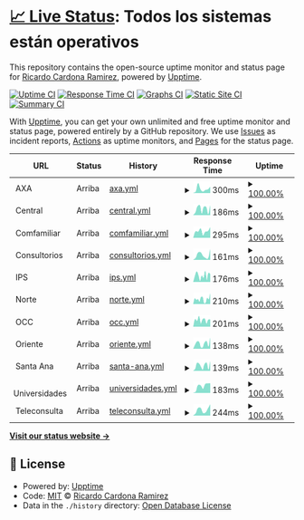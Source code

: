 # [📈 Live Status](https://ricardona.github.io/statuspage): <!--live status--> **Todos los sistemas están operativos**

This repository contains the open-source uptime monitor and status page for [Ricardo Cardona Ramirez](https://www.linkedin.com/in/ricardo-cardona-ramirez-668b4122/), powered by [Upptime](https://github.com/upptime/upptime).

[![Uptime CI](https://github.com/ricardona/statuspage/workflows/Uptime%20CI/badge.svg)](https://github.com/ricardona/statuspage/actions?query=workflow%3A%22Uptime+CI%22)
[![Response Time CI](https://github.com/ricardona/statuspage/workflows/Response%20Time%20CI/badge.svg)](https://github.com/ricardona/statuspage/actions?query=workflow%3A%22Response+Time+CI%22)
[![Graphs CI](https://github.com/ricardona/statuspage/workflows/Graphs%20CI/badge.svg)](https://github.com/ricardona/statuspage/actions?query=workflow%3A%22Graphs+CI%22)
[![Static Site CI](https://github.com/ricardona/statuspage/workflows/Static%20Site%20CI/badge.svg)](https://github.com/ricardona/statuspage/actions?query=workflow%3A%22Static+Site+CI%22)
[![Summary CI](https://github.com/ricardona/statuspage/workflows/Summary%20CI/badge.svg)](https://github.com/ricardona/statuspage/actions?query=workflow%3A%22Summary+CI%22)

With [Upptime](https://upptime.js.org), you can get your own unlimited and free uptime monitor and status page, powered entirely by a GitHub repository. We use [Issues](https://github.com/ricardona/statuspage/issues) as incident reports, [Actions](https://github.com/ricardona/statuspage/actions) as uptime monitors, and [Pages](https://ricardona.github.io/statuspage) for the status page.

<!--start: status pages-->
<!-- This summary is generated by Upptime (https://github.com/upptime/upptime) -->
<!-- Do not edit this manually, your changes will be overwritten -->
<!-- prettier-ignore -->
| URL | Status | History | Response Time | Uptime |
| --- | ------ | ------- | ------------- | ------ |
| <img alt="" src="https://icons.duckduckgo.com/ip3/axacolpatria.imedicalcloud.net.ico" height="13"> AXA | Arriba | [axa.yml](https://github.com/imedicalservices/statuspage/commits/HEAD/history/axa.yml) | <details><summary><img alt="Response time graph" src="./graphs/axa/response-time-week.png" height="20"> 300ms</summary><br><a href="https://status.imedicalcloud.net/history/axa"><img alt="Response time 194" src="https://img.shields.io/endpoint?url=https%3A%2F%2Fraw.githubusercontent.com%2Fimedicalservices%2Fstatuspage%2FHEAD%2Fapi%2Faxa%2Fresponse-time.json"></a><br><a href="https://status.imedicalcloud.net/history/axa"><img alt="24-hour response time 422" src="https://img.shields.io/endpoint?url=https%3A%2F%2Fraw.githubusercontent.com%2Fimedicalservices%2Fstatuspage%2FHEAD%2Fapi%2Faxa%2Fresponse-time-day.json"></a><br><a href="https://status.imedicalcloud.net/history/axa"><img alt="7-day response time 300" src="https://img.shields.io/endpoint?url=https%3A%2F%2Fraw.githubusercontent.com%2Fimedicalservices%2Fstatuspage%2FHEAD%2Fapi%2Faxa%2Fresponse-time-week.json"></a><br><a href="https://status.imedicalcloud.net/history/axa"><img alt="30-day response time 442" src="https://img.shields.io/endpoint?url=https%3A%2F%2Fraw.githubusercontent.com%2Fimedicalservices%2Fstatuspage%2FHEAD%2Fapi%2Faxa%2Fresponse-time-month.json"></a><br><a href="https://status.imedicalcloud.net/history/axa"><img alt="1-year response time 195" src="https://img.shields.io/endpoint?url=https%3A%2F%2Fraw.githubusercontent.com%2Fimedicalservices%2Fstatuspage%2FHEAD%2Fapi%2Faxa%2Fresponse-time-year.json"></a></details> | <details><summary><a href="https://status.imedicalcloud.net/history/axa">100.00%</a></summary><a href="https://status.imedicalcloud.net/history/axa"><img alt="All-time uptime 99.97%" src="https://img.shields.io/endpoint?url=https%3A%2F%2Fraw.githubusercontent.com%2Fimedicalservices%2Fstatuspage%2FHEAD%2Fapi%2Faxa%2Fuptime.json"></a><br><a href="https://status.imedicalcloud.net/history/axa"><img alt="24-hour uptime 100.00%" src="https://img.shields.io/endpoint?url=https%3A%2F%2Fraw.githubusercontent.com%2Fimedicalservices%2Fstatuspage%2FHEAD%2Fapi%2Faxa%2Fuptime-day.json"></a><br><a href="https://status.imedicalcloud.net/history/axa"><img alt="7-day uptime 100.00%" src="https://img.shields.io/endpoint?url=https%3A%2F%2Fraw.githubusercontent.com%2Fimedicalservices%2Fstatuspage%2FHEAD%2Fapi%2Faxa%2Fuptime-week.json"></a><br><a href="https://status.imedicalcloud.net/history/axa"><img alt="30-day uptime 100.00%" src="https://img.shields.io/endpoint?url=https%3A%2F%2Fraw.githubusercontent.com%2Fimedicalservices%2Fstatuspage%2FHEAD%2Fapi%2Faxa%2Fuptime-month.json"></a><br><a href="https://status.imedicalcloud.net/history/axa"><img alt="1-year uptime 99.97%" src="https://img.shields.io/endpoint?url=https%3A%2F%2Fraw.githubusercontent.com%2Fimedicalservices%2Fstatuspage%2FHEAD%2Fapi%2Faxa%2Fuptime-year.json"></a></details>
| <img alt="" src="https://icons.duckduckgo.com/ip3/central.imedicalcloud.net.ico" height="13"> Central | Arriba | [central.yml](https://github.com/imedicalservices/statuspage/commits/HEAD/history/central.yml) | <details><summary><img alt="Response time graph" src="./graphs/central/response-time-week.png" height="20"> 186ms</summary><br><a href="https://status.imedicalcloud.net/history/central"><img alt="Response time 245" src="https://img.shields.io/endpoint?url=https%3A%2F%2Fraw.githubusercontent.com%2Fimedicalservices%2Fstatuspage%2FHEAD%2Fapi%2Fcentral%2Fresponse-time.json"></a><br><a href="https://status.imedicalcloud.net/history/central"><img alt="24-hour response time 439" src="https://img.shields.io/endpoint?url=https%3A%2F%2Fraw.githubusercontent.com%2Fimedicalservices%2Fstatuspage%2FHEAD%2Fapi%2Fcentral%2Fresponse-time-day.json"></a><br><a href="https://status.imedicalcloud.net/history/central"><img alt="7-day response time 186" src="https://img.shields.io/endpoint?url=https%3A%2F%2Fraw.githubusercontent.com%2Fimedicalservices%2Fstatuspage%2FHEAD%2Fapi%2Fcentral%2Fresponse-time-week.json"></a><br><a href="https://status.imedicalcloud.net/history/central"><img alt="30-day response time 142" src="https://img.shields.io/endpoint?url=https%3A%2F%2Fraw.githubusercontent.com%2Fimedicalservices%2Fstatuspage%2FHEAD%2Fapi%2Fcentral%2Fresponse-time-month.json"></a><br><a href="https://status.imedicalcloud.net/history/central"><img alt="1-year response time 271" src="https://img.shields.io/endpoint?url=https%3A%2F%2Fraw.githubusercontent.com%2Fimedicalservices%2Fstatuspage%2FHEAD%2Fapi%2Fcentral%2Fresponse-time-year.json"></a></details> | <details><summary><a href="https://status.imedicalcloud.net/history/central">100.00%</a></summary><a href="https://status.imedicalcloud.net/history/central"><img alt="All-time uptime 99.95%" src="https://img.shields.io/endpoint?url=https%3A%2F%2Fraw.githubusercontent.com%2Fimedicalservices%2Fstatuspage%2FHEAD%2Fapi%2Fcentral%2Fuptime.json"></a><br><a href="https://status.imedicalcloud.net/history/central"><img alt="24-hour uptime 100.00%" src="https://img.shields.io/endpoint?url=https%3A%2F%2Fraw.githubusercontent.com%2Fimedicalservices%2Fstatuspage%2FHEAD%2Fapi%2Fcentral%2Fuptime-day.json"></a><br><a href="https://status.imedicalcloud.net/history/central"><img alt="7-day uptime 100.00%" src="https://img.shields.io/endpoint?url=https%3A%2F%2Fraw.githubusercontent.com%2Fimedicalservices%2Fstatuspage%2FHEAD%2Fapi%2Fcentral%2Fuptime-week.json"></a><br><a href="https://status.imedicalcloud.net/history/central"><img alt="30-day uptime 100.00%" src="https://img.shields.io/endpoint?url=https%3A%2F%2Fraw.githubusercontent.com%2Fimedicalservices%2Fstatuspage%2FHEAD%2Fapi%2Fcentral%2Fuptime-month.json"></a><br><a href="https://status.imedicalcloud.net/history/central"><img alt="1-year uptime 99.95%" src="https://img.shields.io/endpoint?url=https%3A%2F%2Fraw.githubusercontent.com%2Fimedicalservices%2Fstatuspage%2FHEAD%2Fapi%2Fcentral%2Fuptime-year.json"></a></details>
| <img alt="" src="https://icons.duckduckgo.com/ip3/comfamiliar.imedicalcloud.net.ico" height="13"> Comfamiliar | Arriba | [comfamiliar.yml](https://github.com/imedicalservices/statuspage/commits/HEAD/history/comfamiliar.yml) | <details><summary><img alt="Response time graph" src="./graphs/comfamiliar/response-time-week.png" height="20"> 295ms</summary><br><a href="https://status.imedicalcloud.net/history/comfamiliar"><img alt="Response time 209" src="https://img.shields.io/endpoint?url=https%3A%2F%2Fraw.githubusercontent.com%2Fimedicalservices%2Fstatuspage%2FHEAD%2Fapi%2Fcomfamiliar%2Fresponse-time.json"></a><br><a href="https://status.imedicalcloud.net/history/comfamiliar"><img alt="24-hour response time 457" src="https://img.shields.io/endpoint?url=https%3A%2F%2Fraw.githubusercontent.com%2Fimedicalservices%2Fstatuspage%2FHEAD%2Fapi%2Fcomfamiliar%2Fresponse-time-day.json"></a><br><a href="https://status.imedicalcloud.net/history/comfamiliar"><img alt="7-day response time 295" src="https://img.shields.io/endpoint?url=https%3A%2F%2Fraw.githubusercontent.com%2Fimedicalservices%2Fstatuspage%2FHEAD%2Fapi%2Fcomfamiliar%2Fresponse-time-week.json"></a><br><a href="https://status.imedicalcloud.net/history/comfamiliar"><img alt="30-day response time 245" src="https://img.shields.io/endpoint?url=https%3A%2F%2Fraw.githubusercontent.com%2Fimedicalservices%2Fstatuspage%2FHEAD%2Fapi%2Fcomfamiliar%2Fresponse-time-month.json"></a><br><a href="https://status.imedicalcloud.net/history/comfamiliar"><img alt="1-year response time 226" src="https://img.shields.io/endpoint?url=https%3A%2F%2Fraw.githubusercontent.com%2Fimedicalservices%2Fstatuspage%2FHEAD%2Fapi%2Fcomfamiliar%2Fresponse-time-year.json"></a></details> | <details><summary><a href="https://status.imedicalcloud.net/history/comfamiliar">100.00%</a></summary><a href="https://status.imedicalcloud.net/history/comfamiliar"><img alt="All-time uptime 99.97%" src="https://img.shields.io/endpoint?url=https%3A%2F%2Fraw.githubusercontent.com%2Fimedicalservices%2Fstatuspage%2FHEAD%2Fapi%2Fcomfamiliar%2Fuptime.json"></a><br><a href="https://status.imedicalcloud.net/history/comfamiliar"><img alt="24-hour uptime 100.00%" src="https://img.shields.io/endpoint?url=https%3A%2F%2Fraw.githubusercontent.com%2Fimedicalservices%2Fstatuspage%2FHEAD%2Fapi%2Fcomfamiliar%2Fuptime-day.json"></a><br><a href="https://status.imedicalcloud.net/history/comfamiliar"><img alt="7-day uptime 100.00%" src="https://img.shields.io/endpoint?url=https%3A%2F%2Fraw.githubusercontent.com%2Fimedicalservices%2Fstatuspage%2FHEAD%2Fapi%2Fcomfamiliar%2Fuptime-week.json"></a><br><a href="https://status.imedicalcloud.net/history/comfamiliar"><img alt="30-day uptime 100.00%" src="https://img.shields.io/endpoint?url=https%3A%2F%2Fraw.githubusercontent.com%2Fimedicalservices%2Fstatuspage%2FHEAD%2Fapi%2Fcomfamiliar%2Fuptime-month.json"></a><br><a href="https://status.imedicalcloud.net/history/comfamiliar"><img alt="1-year uptime 99.98%" src="https://img.shields.io/endpoint?url=https%3A%2F%2Fraw.githubusercontent.com%2Fimedicalservices%2Fstatuspage%2FHEAD%2Fapi%2Fcomfamiliar%2Fuptime-year.json"></a></details>
| <img alt="" src="https://icons.duckduckgo.com/ip3/consultorios.imedicalcloud.net.ico" height="13"> Consultorios | Arriba | [consultorios.yml](https://github.com/imedicalservices/statuspage/commits/HEAD/history/consultorios.yml) | <details><summary><img alt="Response time graph" src="./graphs/consultorios/response-time-week.png" height="20"> 161ms</summary><br><a href="https://status.imedicalcloud.net/history/consultorios"><img alt="Response time 181" src="https://img.shields.io/endpoint?url=https%3A%2F%2Fraw.githubusercontent.com%2Fimedicalservices%2Fstatuspage%2FHEAD%2Fapi%2Fconsultorios%2Fresponse-time.json"></a><br><a href="https://status.imedicalcloud.net/history/consultorios"><img alt="24-hour response time 284" src="https://img.shields.io/endpoint?url=https%3A%2F%2Fraw.githubusercontent.com%2Fimedicalservices%2Fstatuspage%2FHEAD%2Fapi%2Fconsultorios%2Fresponse-time-day.json"></a><br><a href="https://status.imedicalcloud.net/history/consultorios"><img alt="7-day response time 161" src="https://img.shields.io/endpoint?url=https%3A%2F%2Fraw.githubusercontent.com%2Fimedicalservices%2Fstatuspage%2FHEAD%2Fapi%2Fconsultorios%2Fresponse-time-week.json"></a><br><a href="https://status.imedicalcloud.net/history/consultorios"><img alt="30-day response time 134" src="https://img.shields.io/endpoint?url=https%3A%2F%2Fraw.githubusercontent.com%2Fimedicalservices%2Fstatuspage%2FHEAD%2Fapi%2Fconsultorios%2Fresponse-time-month.json"></a><br><a href="https://status.imedicalcloud.net/history/consultorios"><img alt="1-year response time 192" src="https://img.shields.io/endpoint?url=https%3A%2F%2Fraw.githubusercontent.com%2Fimedicalservices%2Fstatuspage%2FHEAD%2Fapi%2Fconsultorios%2Fresponse-time-year.json"></a></details> | <details><summary><a href="https://status.imedicalcloud.net/history/consultorios">100.00%</a></summary><a href="https://status.imedicalcloud.net/history/consultorios"><img alt="All-time uptime 99.97%" src="https://img.shields.io/endpoint?url=https%3A%2F%2Fraw.githubusercontent.com%2Fimedicalservices%2Fstatuspage%2FHEAD%2Fapi%2Fconsultorios%2Fuptime.json"></a><br><a href="https://status.imedicalcloud.net/history/consultorios"><img alt="24-hour uptime 100.00%" src="https://img.shields.io/endpoint?url=https%3A%2F%2Fraw.githubusercontent.com%2Fimedicalservices%2Fstatuspage%2FHEAD%2Fapi%2Fconsultorios%2Fuptime-day.json"></a><br><a href="https://status.imedicalcloud.net/history/consultorios"><img alt="7-day uptime 100.00%" src="https://img.shields.io/endpoint?url=https%3A%2F%2Fraw.githubusercontent.com%2Fimedicalservices%2Fstatuspage%2FHEAD%2Fapi%2Fconsultorios%2Fuptime-week.json"></a><br><a href="https://status.imedicalcloud.net/history/consultorios"><img alt="30-day uptime 100.00%" src="https://img.shields.io/endpoint?url=https%3A%2F%2Fraw.githubusercontent.com%2Fimedicalservices%2Fstatuspage%2FHEAD%2Fapi%2Fconsultorios%2Fuptime-month.json"></a><br><a href="https://status.imedicalcloud.net/history/consultorios"><img alt="1-year uptime 99.99%" src="https://img.shields.io/endpoint?url=https%3A%2F%2Fraw.githubusercontent.com%2Fimedicalservices%2Fstatuspage%2FHEAD%2Fapi%2Fconsultorios%2Fuptime-year.json"></a></details>
| <img alt="" src="https://icons.duckduckgo.com/ip3/ips.imedicalcloud.net.ico" height="13"> IPS | Arriba | [ips.yml](https://github.com/imedicalservices/statuspage/commits/HEAD/history/ips.yml) | <details><summary><img alt="Response time graph" src="./graphs/ips/response-time-week.png" height="20"> 176ms</summary><br><a href="https://status.imedicalcloud.net/history/ips"><img alt="Response time 228" src="https://img.shields.io/endpoint?url=https%3A%2F%2Fraw.githubusercontent.com%2Fimedicalservices%2Fstatuspage%2FHEAD%2Fapi%2Fips%2Fresponse-time.json"></a><br><a href="https://status.imedicalcloud.net/history/ips"><img alt="24-hour response time 244" src="https://img.shields.io/endpoint?url=https%3A%2F%2Fraw.githubusercontent.com%2Fimedicalservices%2Fstatuspage%2FHEAD%2Fapi%2Fips%2Fresponse-time-day.json"></a><br><a href="https://status.imedicalcloud.net/history/ips"><img alt="7-day response time 176" src="https://img.shields.io/endpoint?url=https%3A%2F%2Fraw.githubusercontent.com%2Fimedicalservices%2Fstatuspage%2FHEAD%2Fapi%2Fips%2Fresponse-time-week.json"></a><br><a href="https://status.imedicalcloud.net/history/ips"><img alt="30-day response time 187" src="https://img.shields.io/endpoint?url=https%3A%2F%2Fraw.githubusercontent.com%2Fimedicalservices%2Fstatuspage%2FHEAD%2Fapi%2Fips%2Fresponse-time-month.json"></a><br><a href="https://status.imedicalcloud.net/history/ips"><img alt="1-year response time 242" src="https://img.shields.io/endpoint?url=https%3A%2F%2Fraw.githubusercontent.com%2Fimedicalservices%2Fstatuspage%2FHEAD%2Fapi%2Fips%2Fresponse-time-year.json"></a></details> | <details><summary><a href="https://status.imedicalcloud.net/history/ips">100.00%</a></summary><a href="https://status.imedicalcloud.net/history/ips"><img alt="All-time uptime 99.97%" src="https://img.shields.io/endpoint?url=https%3A%2F%2Fraw.githubusercontent.com%2Fimedicalservices%2Fstatuspage%2FHEAD%2Fapi%2Fips%2Fuptime.json"></a><br><a href="https://status.imedicalcloud.net/history/ips"><img alt="24-hour uptime 100.00%" src="https://img.shields.io/endpoint?url=https%3A%2F%2Fraw.githubusercontent.com%2Fimedicalservices%2Fstatuspage%2FHEAD%2Fapi%2Fips%2Fuptime-day.json"></a><br><a href="https://status.imedicalcloud.net/history/ips"><img alt="7-day uptime 100.00%" src="https://img.shields.io/endpoint?url=https%3A%2F%2Fraw.githubusercontent.com%2Fimedicalservices%2Fstatuspage%2FHEAD%2Fapi%2Fips%2Fuptime-week.json"></a><br><a href="https://status.imedicalcloud.net/history/ips"><img alt="30-day uptime 100.00%" src="https://img.shields.io/endpoint?url=https%3A%2F%2Fraw.githubusercontent.com%2Fimedicalservices%2Fstatuspage%2FHEAD%2Fapi%2Fips%2Fuptime-month.json"></a><br><a href="https://status.imedicalcloud.net/history/ips"><img alt="1-year uptime 99.98%" src="https://img.shields.io/endpoint?url=https%3A%2F%2Fraw.githubusercontent.com%2Fimedicalservices%2Fstatuspage%2FHEAD%2Fapi%2Fips%2Fuptime-year.json"></a></details>
| <img alt="" src="https://icons.duckduckgo.com/ip3/norte.imedicalcloud.net.ico" height="13"> Norte | Arriba | [norte.yml](https://github.com/imedicalservices/statuspage/commits/HEAD/history/norte.yml) | <details><summary><img alt="Response time graph" src="./graphs/norte/response-time-week.png" height="20"> 210ms</summary><br><a href="https://status.imedicalcloud.net/history/norte"><img alt="Response time 224" src="https://img.shields.io/endpoint?url=https%3A%2F%2Fraw.githubusercontent.com%2Fimedicalservices%2Fstatuspage%2FHEAD%2Fapi%2Fnorte%2Fresponse-time.json"></a><br><a href="https://status.imedicalcloud.net/history/norte"><img alt="24-hour response time 215" src="https://img.shields.io/endpoint?url=https%3A%2F%2Fraw.githubusercontent.com%2Fimedicalservices%2Fstatuspage%2FHEAD%2Fapi%2Fnorte%2Fresponse-time-day.json"></a><br><a href="https://status.imedicalcloud.net/history/norte"><img alt="7-day response time 210" src="https://img.shields.io/endpoint?url=https%3A%2F%2Fraw.githubusercontent.com%2Fimedicalservices%2Fstatuspage%2FHEAD%2Fapi%2Fnorte%2Fresponse-time-week.json"></a><br><a href="https://status.imedicalcloud.net/history/norte"><img alt="30-day response time 249" src="https://img.shields.io/endpoint?url=https%3A%2F%2Fraw.githubusercontent.com%2Fimedicalservices%2Fstatuspage%2FHEAD%2Fapi%2Fnorte%2Fresponse-time-month.json"></a><br><a href="https://status.imedicalcloud.net/history/norte"><img alt="1-year response time 196" src="https://img.shields.io/endpoint?url=https%3A%2F%2Fraw.githubusercontent.com%2Fimedicalservices%2Fstatuspage%2FHEAD%2Fapi%2Fnorte%2Fresponse-time-year.json"></a></details> | <details><summary><a href="https://status.imedicalcloud.net/history/norte">100.00%</a></summary><a href="https://status.imedicalcloud.net/history/norte"><img alt="All-time uptime 99.98%" src="https://img.shields.io/endpoint?url=https%3A%2F%2Fraw.githubusercontent.com%2Fimedicalservices%2Fstatuspage%2FHEAD%2Fapi%2Fnorte%2Fuptime.json"></a><br><a href="https://status.imedicalcloud.net/history/norte"><img alt="24-hour uptime 100.00%" src="https://img.shields.io/endpoint?url=https%3A%2F%2Fraw.githubusercontent.com%2Fimedicalservices%2Fstatuspage%2FHEAD%2Fapi%2Fnorte%2Fuptime-day.json"></a><br><a href="https://status.imedicalcloud.net/history/norte"><img alt="7-day uptime 100.00%" src="https://img.shields.io/endpoint?url=https%3A%2F%2Fraw.githubusercontent.com%2Fimedicalservices%2Fstatuspage%2FHEAD%2Fapi%2Fnorte%2Fuptime-week.json"></a><br><a href="https://status.imedicalcloud.net/history/norte"><img alt="30-day uptime 100.00%" src="https://img.shields.io/endpoint?url=https%3A%2F%2Fraw.githubusercontent.com%2Fimedicalservices%2Fstatuspage%2FHEAD%2Fapi%2Fnorte%2Fuptime-month.json"></a><br><a href="https://status.imedicalcloud.net/history/norte"><img alt="1-year uptime 99.98%" src="https://img.shields.io/endpoint?url=https%3A%2F%2Fraw.githubusercontent.com%2Fimedicalservices%2Fstatuspage%2FHEAD%2Fapi%2Fnorte%2Fuptime-year.json"></a></details>
| <img alt="" src="https://icons.duckduckgo.com/ip3/occ.imedicalcloud.net.ico" height="13"> OCC | Arriba | [occ.yml](https://github.com/imedicalservices/statuspage/commits/HEAD/history/occ.yml) | <details><summary><img alt="Response time graph" src="./graphs/occ/response-time-week.png" height="20"> 201ms</summary><br><a href="https://status.imedicalcloud.net/history/occ"><img alt="Response time 144" src="https://img.shields.io/endpoint?url=https%3A%2F%2Fraw.githubusercontent.com%2Fimedicalservices%2Fstatuspage%2FHEAD%2Fapi%2Focc%2Fresponse-time.json"></a><br><a href="https://status.imedicalcloud.net/history/occ"><img alt="24-hour response time 215" src="https://img.shields.io/endpoint?url=https%3A%2F%2Fraw.githubusercontent.com%2Fimedicalservices%2Fstatuspage%2FHEAD%2Fapi%2Focc%2Fresponse-time-day.json"></a><br><a href="https://status.imedicalcloud.net/history/occ"><img alt="7-day response time 201" src="https://img.shields.io/endpoint?url=https%3A%2F%2Fraw.githubusercontent.com%2Fimedicalservices%2Fstatuspage%2FHEAD%2Fapi%2Focc%2Fresponse-time-week.json"></a><br><a href="https://status.imedicalcloud.net/history/occ"><img alt="30-day response time 185" src="https://img.shields.io/endpoint?url=https%3A%2F%2Fraw.githubusercontent.com%2Fimedicalservices%2Fstatuspage%2FHEAD%2Fapi%2Focc%2Fresponse-time-month.json"></a><br><a href="https://status.imedicalcloud.net/history/occ"><img alt="1-year response time 144" src="https://img.shields.io/endpoint?url=https%3A%2F%2Fraw.githubusercontent.com%2Fimedicalservices%2Fstatuspage%2FHEAD%2Fapi%2Focc%2Fresponse-time-year.json"></a></details> | <details><summary><a href="https://status.imedicalcloud.net/history/occ">100.00%</a></summary><a href="https://status.imedicalcloud.net/history/occ"><img alt="All-time uptime 99.98%" src="https://img.shields.io/endpoint?url=https%3A%2F%2Fraw.githubusercontent.com%2Fimedicalservices%2Fstatuspage%2FHEAD%2Fapi%2Focc%2Fuptime.json"></a><br><a href="https://status.imedicalcloud.net/history/occ"><img alt="24-hour uptime 100.00%" src="https://img.shields.io/endpoint?url=https%3A%2F%2Fraw.githubusercontent.com%2Fimedicalservices%2Fstatuspage%2FHEAD%2Fapi%2Focc%2Fuptime-day.json"></a><br><a href="https://status.imedicalcloud.net/history/occ"><img alt="7-day uptime 100.00%" src="https://img.shields.io/endpoint?url=https%3A%2F%2Fraw.githubusercontent.com%2Fimedicalservices%2Fstatuspage%2FHEAD%2Fapi%2Focc%2Fuptime-week.json"></a><br><a href="https://status.imedicalcloud.net/history/occ"><img alt="30-day uptime 100.00%" src="https://img.shields.io/endpoint?url=https%3A%2F%2Fraw.githubusercontent.com%2Fimedicalservices%2Fstatuspage%2FHEAD%2Fapi%2Focc%2Fuptime-month.json"></a><br><a href="https://status.imedicalcloud.net/history/occ"><img alt="1-year uptime 99.99%" src="https://img.shields.io/endpoint?url=https%3A%2F%2Fraw.githubusercontent.com%2Fimedicalservices%2Fstatuspage%2FHEAD%2Fapi%2Focc%2Fuptime-year.json"></a></details>
| <img alt="" src="https://icons.duckduckgo.com/ip3/oriente.imedicalcloud.net.ico" height="13"> Oriente | Arriba | [oriente.yml](https://github.com/imedicalservices/statuspage/commits/HEAD/history/oriente.yml) | <details><summary><img alt="Response time graph" src="./graphs/oriente/response-time-week.png" height="20"> 138ms</summary><br><a href="https://status.imedicalcloud.net/history/oriente"><img alt="Response time 242" src="https://img.shields.io/endpoint?url=https%3A%2F%2Fraw.githubusercontent.com%2Fimedicalservices%2Fstatuspage%2FHEAD%2Fapi%2Foriente%2Fresponse-time.json"></a><br><a href="https://status.imedicalcloud.net/history/oriente"><img alt="24-hour response time 282" src="https://img.shields.io/endpoint?url=https%3A%2F%2Fraw.githubusercontent.com%2Fimedicalservices%2Fstatuspage%2FHEAD%2Fapi%2Foriente%2Fresponse-time-day.json"></a><br><a href="https://status.imedicalcloud.net/history/oriente"><img alt="7-day response time 138" src="https://img.shields.io/endpoint?url=https%3A%2F%2Fraw.githubusercontent.com%2Fimedicalservices%2Fstatuspage%2FHEAD%2Fapi%2Foriente%2Fresponse-time-week.json"></a><br><a href="https://status.imedicalcloud.net/history/oriente"><img alt="30-day response time 154" src="https://img.shields.io/endpoint?url=https%3A%2F%2Fraw.githubusercontent.com%2Fimedicalservices%2Fstatuspage%2FHEAD%2Fapi%2Foriente%2Fresponse-time-month.json"></a><br><a href="https://status.imedicalcloud.net/history/oriente"><img alt="1-year response time 265" src="https://img.shields.io/endpoint?url=https%3A%2F%2Fraw.githubusercontent.com%2Fimedicalservices%2Fstatuspage%2FHEAD%2Fapi%2Foriente%2Fresponse-time-year.json"></a></details> | <details><summary><a href="https://status.imedicalcloud.net/history/oriente">100.00%</a></summary><a href="https://status.imedicalcloud.net/history/oriente"><img alt="All-time uptime 99.34%" src="https://img.shields.io/endpoint?url=https%3A%2F%2Fraw.githubusercontent.com%2Fimedicalservices%2Fstatuspage%2FHEAD%2Fapi%2Foriente%2Fuptime.json"></a><br><a href="https://status.imedicalcloud.net/history/oriente"><img alt="24-hour uptime 100.00%" src="https://img.shields.io/endpoint?url=https%3A%2F%2Fraw.githubusercontent.com%2Fimedicalservices%2Fstatuspage%2FHEAD%2Fapi%2Foriente%2Fuptime-day.json"></a><br><a href="https://status.imedicalcloud.net/history/oriente"><img alt="7-day uptime 100.00%" src="https://img.shields.io/endpoint?url=https%3A%2F%2Fraw.githubusercontent.com%2Fimedicalservices%2Fstatuspage%2FHEAD%2Fapi%2Foriente%2Fuptime-week.json"></a><br><a href="https://status.imedicalcloud.net/history/oriente"><img alt="30-day uptime 99.96%" src="https://img.shields.io/endpoint?url=https%3A%2F%2Fraw.githubusercontent.com%2Fimedicalservices%2Fstatuspage%2FHEAD%2Fapi%2Foriente%2Fuptime-month.json"></a><br><a href="https://status.imedicalcloud.net/history/oriente"><img alt="1-year uptime 99.93%" src="https://img.shields.io/endpoint?url=https%3A%2F%2Fraw.githubusercontent.com%2Fimedicalservices%2Fstatuspage%2FHEAD%2Fapi%2Foriente%2Fuptime-year.json"></a></details>
| <img alt="" src="https://icons.duckduckgo.com/ip3/santaana.imedicalcloud.net.ico" height="13"> Santa Ana | Arriba | [santa-ana.yml](https://github.com/imedicalservices/statuspage/commits/HEAD/history/santa-ana.yml) | <details><summary><img alt="Response time graph" src="./graphs/santa-ana/response-time-week.png" height="20"> 139ms</summary><br><a href="https://status.imedicalcloud.net/history/santa-ana"><img alt="Response time 170" src="https://img.shields.io/endpoint?url=https%3A%2F%2Fraw.githubusercontent.com%2Fimedicalservices%2Fstatuspage%2FHEAD%2Fapi%2Fsanta-ana%2Fresponse-time.json"></a><br><a href="https://status.imedicalcloud.net/history/santa-ana"><img alt="24-hour response time 238" src="https://img.shields.io/endpoint?url=https%3A%2F%2Fraw.githubusercontent.com%2Fimedicalservices%2Fstatuspage%2FHEAD%2Fapi%2Fsanta-ana%2Fresponse-time-day.json"></a><br><a href="https://status.imedicalcloud.net/history/santa-ana"><img alt="7-day response time 139" src="https://img.shields.io/endpoint?url=https%3A%2F%2Fraw.githubusercontent.com%2Fimedicalservices%2Fstatuspage%2FHEAD%2Fapi%2Fsanta-ana%2Fresponse-time-week.json"></a><br><a href="https://status.imedicalcloud.net/history/santa-ana"><img alt="30-day response time 123" src="https://img.shields.io/endpoint?url=https%3A%2F%2Fraw.githubusercontent.com%2Fimedicalservices%2Fstatuspage%2FHEAD%2Fapi%2Fsanta-ana%2Fresponse-time-month.json"></a><br><a href="https://status.imedicalcloud.net/history/santa-ana"><img alt="1-year response time 182" src="https://img.shields.io/endpoint?url=https%3A%2F%2Fraw.githubusercontent.com%2Fimedicalservices%2Fstatuspage%2FHEAD%2Fapi%2Fsanta-ana%2Fresponse-time-year.json"></a></details> | <details><summary><a href="https://status.imedicalcloud.net/history/santa-ana">100.00%</a></summary><a href="https://status.imedicalcloud.net/history/santa-ana"><img alt="All-time uptime 99.96%" src="https://img.shields.io/endpoint?url=https%3A%2F%2Fraw.githubusercontent.com%2Fimedicalservices%2Fstatuspage%2FHEAD%2Fapi%2Fsanta-ana%2Fuptime.json"></a><br><a href="https://status.imedicalcloud.net/history/santa-ana"><img alt="24-hour uptime 100.00%" src="https://img.shields.io/endpoint?url=https%3A%2F%2Fraw.githubusercontent.com%2Fimedicalservices%2Fstatuspage%2FHEAD%2Fapi%2Fsanta-ana%2Fuptime-day.json"></a><br><a href="https://status.imedicalcloud.net/history/santa-ana"><img alt="7-day uptime 100.00%" src="https://img.shields.io/endpoint?url=https%3A%2F%2Fraw.githubusercontent.com%2Fimedicalservices%2Fstatuspage%2FHEAD%2Fapi%2Fsanta-ana%2Fuptime-week.json"></a><br><a href="https://status.imedicalcloud.net/history/santa-ana"><img alt="30-day uptime 100.00%" src="https://img.shields.io/endpoint?url=https%3A%2F%2Fraw.githubusercontent.com%2Fimedicalservices%2Fstatuspage%2FHEAD%2Fapi%2Fsanta-ana%2Fuptime-month.json"></a><br><a href="https://status.imedicalcloud.net/history/santa-ana"><img alt="1-year uptime 99.97%" src="https://img.shields.io/endpoint?url=https%3A%2F%2Fraw.githubusercontent.com%2Fimedicalservices%2Fstatuspage%2FHEAD%2Fapi%2Fsanta-ana%2Fuptime-year.json"></a></details>
| <img alt="" src="https://icons.duckduckgo.com/ip3/universidades.imedicalcloud.net.ico" height="13"> Universidades | Arriba | [universidades.yml](https://github.com/imedicalservices/statuspage/commits/HEAD/history/universidades.yml) | <details><summary><img alt="Response time graph" src="./graphs/universidades/response-time-week.png" height="20"> 183ms</summary><br><a href="https://status.imedicalcloud.net/history/universidades"><img alt="Response time 148" src="https://img.shields.io/endpoint?url=https%3A%2F%2Fraw.githubusercontent.com%2Fimedicalservices%2Fstatuspage%2FHEAD%2Fapi%2Funiversidades%2Fresponse-time.json"></a><br><a href="https://status.imedicalcloud.net/history/universidades"><img alt="24-hour response time 243" src="https://img.shields.io/endpoint?url=https%3A%2F%2Fraw.githubusercontent.com%2Fimedicalservices%2Fstatuspage%2FHEAD%2Fapi%2Funiversidades%2Fresponse-time-day.json"></a><br><a href="https://status.imedicalcloud.net/history/universidades"><img alt="7-day response time 183" src="https://img.shields.io/endpoint?url=https%3A%2F%2Fraw.githubusercontent.com%2Fimedicalservices%2Fstatuspage%2FHEAD%2Fapi%2Funiversidades%2Fresponse-time-week.json"></a><br><a href="https://status.imedicalcloud.net/history/universidades"><img alt="30-day response time 181" src="https://img.shields.io/endpoint?url=https%3A%2F%2Fraw.githubusercontent.com%2Fimedicalservices%2Fstatuspage%2FHEAD%2Fapi%2Funiversidades%2Fresponse-time-month.json"></a><br><a href="https://status.imedicalcloud.net/history/universidades"><img alt="1-year response time 153" src="https://img.shields.io/endpoint?url=https%3A%2F%2Fraw.githubusercontent.com%2Fimedicalservices%2Fstatuspage%2FHEAD%2Fapi%2Funiversidades%2Fresponse-time-year.json"></a></details> | <details><summary><a href="https://status.imedicalcloud.net/history/universidades">100.00%</a></summary><a href="https://status.imedicalcloud.net/history/universidades"><img alt="All-time uptime 99.98%" src="https://img.shields.io/endpoint?url=https%3A%2F%2Fraw.githubusercontent.com%2Fimedicalservices%2Fstatuspage%2FHEAD%2Fapi%2Funiversidades%2Fuptime.json"></a><br><a href="https://status.imedicalcloud.net/history/universidades"><img alt="24-hour uptime 100.00%" src="https://img.shields.io/endpoint?url=https%3A%2F%2Fraw.githubusercontent.com%2Fimedicalservices%2Fstatuspage%2FHEAD%2Fapi%2Funiversidades%2Fuptime-day.json"></a><br><a href="https://status.imedicalcloud.net/history/universidades"><img alt="7-day uptime 100.00%" src="https://img.shields.io/endpoint?url=https%3A%2F%2Fraw.githubusercontent.com%2Fimedicalservices%2Fstatuspage%2FHEAD%2Fapi%2Funiversidades%2Fuptime-week.json"></a><br><a href="https://status.imedicalcloud.net/history/universidades"><img alt="30-day uptime 99.96%" src="https://img.shields.io/endpoint?url=https%3A%2F%2Fraw.githubusercontent.com%2Fimedicalservices%2Fstatuspage%2FHEAD%2Fapi%2Funiversidades%2Fuptime-month.json"></a><br><a href="https://status.imedicalcloud.net/history/universidades"><img alt="1-year uptime 99.99%" src="https://img.shields.io/endpoint?url=https%3A%2F%2Fraw.githubusercontent.com%2Fimedicalservices%2Fstatuspage%2FHEAD%2Fapi%2Funiversidades%2Fuptime-year.json"></a></details>
| <img alt="" src="https://icons.duckduckgo.com/ip3/null.ico" height="13"> Teleconsulta | Arriba | [teleconsulta.yml](https://github.com/imedicalservices/statuspage/commits/HEAD/history/teleconsulta.yml) | <details><summary><img alt="Response time graph" src="./graphs/teleconsulta/response-time-week.png" height="20"> 244ms</summary><br><a href="https://status.imedicalcloud.net/history/teleconsulta"><img alt="Response time 301" src="https://img.shields.io/endpoint?url=https%3A%2F%2Fraw.githubusercontent.com%2Fimedicalservices%2Fstatuspage%2FHEAD%2Fapi%2Fteleconsulta%2Fresponse-time.json"></a><br><a href="https://status.imedicalcloud.net/history/teleconsulta"><img alt="24-hour response time 356" src="https://img.shields.io/endpoint?url=https%3A%2F%2Fraw.githubusercontent.com%2Fimedicalservices%2Fstatuspage%2FHEAD%2Fapi%2Fteleconsulta%2Fresponse-time-day.json"></a><br><a href="https://status.imedicalcloud.net/history/teleconsulta"><img alt="7-day response time 244" src="https://img.shields.io/endpoint?url=https%3A%2F%2Fraw.githubusercontent.com%2Fimedicalservices%2Fstatuspage%2FHEAD%2Fapi%2Fteleconsulta%2Fresponse-time-week.json"></a><br><a href="https://status.imedicalcloud.net/history/teleconsulta"><img alt="30-day response time 241" src="https://img.shields.io/endpoint?url=https%3A%2F%2Fraw.githubusercontent.com%2Fimedicalservices%2Fstatuspage%2FHEAD%2Fapi%2Fteleconsulta%2Fresponse-time-month.json"></a><br><a href="https://status.imedicalcloud.net/history/teleconsulta"><img alt="1-year response time 295" src="https://img.shields.io/endpoint?url=https%3A%2F%2Fraw.githubusercontent.com%2Fimedicalservices%2Fstatuspage%2FHEAD%2Fapi%2Fteleconsulta%2Fresponse-time-year.json"></a></details> | <details><summary><a href="https://status.imedicalcloud.net/history/teleconsulta">100.00%</a></summary><a href="https://status.imedicalcloud.net/history/teleconsulta"><img alt="All-time uptime 100.00%" src="https://img.shields.io/endpoint?url=https%3A%2F%2Fraw.githubusercontent.com%2Fimedicalservices%2Fstatuspage%2FHEAD%2Fapi%2Fteleconsulta%2Fuptime.json"></a><br><a href="https://status.imedicalcloud.net/history/teleconsulta"><img alt="24-hour uptime 100.00%" src="https://img.shields.io/endpoint?url=https%3A%2F%2Fraw.githubusercontent.com%2Fimedicalservices%2Fstatuspage%2FHEAD%2Fapi%2Fteleconsulta%2Fuptime-day.json"></a><br><a href="https://status.imedicalcloud.net/history/teleconsulta"><img alt="7-day uptime 100.00%" src="https://img.shields.io/endpoint?url=https%3A%2F%2Fraw.githubusercontent.com%2Fimedicalservices%2Fstatuspage%2FHEAD%2Fapi%2Fteleconsulta%2Fuptime-week.json"></a><br><a href="https://status.imedicalcloud.net/history/teleconsulta"><img alt="30-day uptime 100.00%" src="https://img.shields.io/endpoint?url=https%3A%2F%2Fraw.githubusercontent.com%2Fimedicalservices%2Fstatuspage%2FHEAD%2Fapi%2Fteleconsulta%2Fuptime-month.json"></a><br><a href="https://status.imedicalcloud.net/history/teleconsulta"><img alt="1-year uptime 100.00%" src="https://img.shields.io/endpoint?url=https%3A%2F%2Fraw.githubusercontent.com%2Fimedicalservices%2Fstatuspage%2FHEAD%2Fapi%2Fteleconsulta%2Fuptime-year.json"></a></details>

<!--end: status pages-->

[**Visit our status website →**](https://ricardona.github.io/statuspage)

## 📄 License

- Powered by: [Upptime](https://github.com/upptime/upptime)
- Code: [MIT](./LICENSE) © [Ricardo Cardona Ramirez](https://www.linkedin.com/in/ricardo-cardona-ramirez-668b4122/)
- Data in the `./history` directory: [Open Database License](https://opendatacommons.org/licenses/odbl/1-0/)
